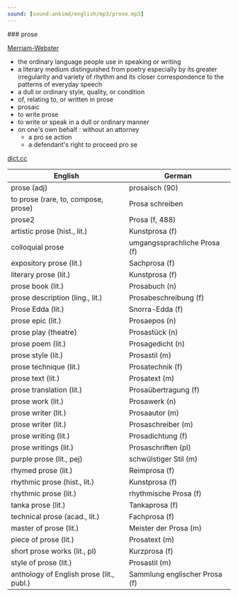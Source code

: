 ```yaml
---
sound: [sound:ankimd/english/mp3/prose.mp3]
---
```


\### prose

[Merriam-Webster](https://www.merriam-webster.com/dictionary/prose)

- the ordinary language people use in speaking or writing
- a literary medium distinguished from poetry especially by its greater irregularity and variety of rhythm and its closer correspondence to the patterns of everyday speech
- a dull or ordinary style, quality, or condition
- of, relating to, or written in prose
- prosaic
- to write prose
- to write or speak in a dull or ordinary manner
- on one's own behalf : without an attorney
    - a pro se action
    - a defendant's right to proceed pro se

[dict.cc](https://www.dict.cc/prose)

| English        | German       |
| -------------- | ------------ |
| prose (adj) | prosaisch (90) |
| to prose (rare, to, compose, prose) | Prosa schreiben |
| prose2 | Prosa (f, 488) |
| artistic prose (hist., lit.) | Kunstprosa (f) |
| colloquial prose | umgangssprachliche Prosa (f) |
| expository prose (lit.) | Sachprosa (f) |
| literary prose (lit.) | Kunstprosa (f) |
| prose book (lit.) | Prosabuch (n) |
| prose description (ling., lit.) | Prosabeschreibung (f) |
| Prose Edda (lit.) | Snorra-Edda (f) |
| prose epic (lit.) | Prosaepos (n) |
| prose play (theatre) | Prosastück (n) |
| prose poem (lit.) | Prosagedicht (n) |
| prose style (lit.) | Prosastil (m) |
| prose technique (lit.) | Prosatechnik (f) |
| prose text (lit.) | Prosatext (m) |
| prose translation (lit.) | Prosaübertragung (f) |
| prose work (lit.) | Prosawerk (n) |
| prose writer (lit.) | Prosaautor (m) |
| prose writer (lit.) | Prosaschreiber (m) |
| prose writing (lit.) | Prosadichtung (f) |
| prose writings (lit.) | Prosaschriften (pl) |
| purple prose (lit., pej) | schwülstiger Stil (m) |
| rhymed prose (lit.) | Reimprosa (f) |
| rhythmic prose (hist., lit.) | Kunstprosa (f) |
| rhythmic prose (lit.) | rhythmische Prosa (f) |
| tanka prose (lit.) | Tankaprosa (f) |
| technical prose (acad., lit.) | Fachprosa (f) |
| master of prose (lit.) | Meister der Prosa (m) |
| piece of prose (lit.) | Prosatext (m) |
| short prose works (lit., pl) | Kurzprosa (f) |
| style of prose (lit.) | Prosastil (m) |
| anthology of English prose (lit., publ.) | Sammlung englischer Prosa (f) |
